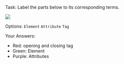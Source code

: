 Task: Label the parts below to its corresponding terms.

![](https://i.imgur.com/MLHoP5E.png)

Options:
`Element`
`Attribute`
`Tag`

Your Answers:
- Red: opening and closing tag
- Green: Element
- Purple: Attributes